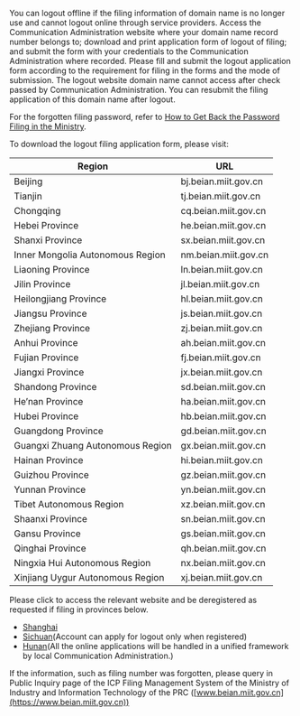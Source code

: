 



You can logout offline if the filing information of domain name is no longer use and cannot logout online through service providers. Access the Communication Administration website where your domain name record number belongs to; download and print application form of logout of filing; and submit the form with your credentials to the Communication Administration where recorded. Please fill and submit the logout application form according to the requirement for filing in the forms and the mode of submission. The logout website domain name cannot access after check passed by Communication Administration. You can resubmit the filing application of this domain name after logout.

For the forgotten filing password, refer to [How to Get Back the Password Filing in the Ministry](https://docs.jdcloud.com/en/icp-license-service/icp-filing-password-recovery-method).

To download the logout filing application form, please visit:

| Region             | URL                 |
| ---------------- | -------------------- |
| Beijing           | bj.beian.miit.gov.cn |
| Tianjin           | tj.beian.miit.gov.cn |
| Chongqing           | cq.beian.miit.gov.cn |
| Hebei Province           | he.beian.miit.gov.cn |
| Shanxi Province           | sx.beian.miit.gov.cn |
| Inner Mongolia Autonomous Region     | nm.beian.miit.gov.cn |
| Liaoning Province           | ln.beian.miit.gov.cn |
| Jilin Province           | jl.beian.miit.gov.cn |
| Heilongjiang Province         | hl.beian.miit.gov.cn |
| Jiangsu Province           | js.beian.miit.gov.cn |
| Zhejiang Province           | zj.beian.miit.gov.cn |
| Anhui Province           | ah.beian.miit.gov.cn |
| Fujian Province           | fj.beian.miit.gov.cn |
| Jiangxi Province           | jx.beian.miit.gov.cn |
| Shandong Province           | sd.beian.miit.gov.cn |
| He’nan Province           | ha.beian.miit.gov.cn |
| Hubei Province           | hb.beian.miit.gov.cn |
| Guangdong Province           | gd.beian.miit.gov.cn |
| Guangxi Zhuang Autonomous Region   | gx.beian.miit.gov.cn |
| Hainan Province           | hi.beian.miit.gov.cn |
| Guizhou Province           | gz.beian.miit.gov.cn |
| Yunnan Province           | yn.beian.miit.gov.cn |
| Tibet Autonomous Region       | xz.beian.miit.gov.cn |
| Shaanxi Province           | sn.beian.miit.gov.cn |
| Gansu Province           | gs.beian.miit.gov.cn |
| Qinghai Province           | qh.beian.miit.gov.cn |
| Ningxia Hui Autonomous Region   | nx.beian.miit.gov.cn |
| Xinjiang Uygur Autonomous Region | xj.beian.miit.gov.cn |

Please click to access the relevant website and be deregistered as requested if filing in provinces below.

- [Shanghai](http://114.80.217.250/)
- [Sichuan](http://sc.beian.miit.gov.cn)(Account can apply for logout only when registered)
- [Hunan](http://hunca.miit.gov.cn/TGJCMS/bgfjxz2/3082.htm)(All the online applications will be handled in a unified framework by local Communication Administration.)

If the information, such as filing number was forgotten, please query in Public Inquiry page of the ICP Filing Management System of the Ministry of Industry and Information Technology of the PRC ([www.beian.miit.gov.cn](https://www.beian.miit.gov.cn))